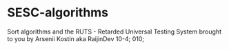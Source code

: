 # SESC-algorithms
Sort algorithms and the RUTS - Retarded Universal Testing System brought to you by Arsenii Kostin aka RaijinDev
10-4; 010;
